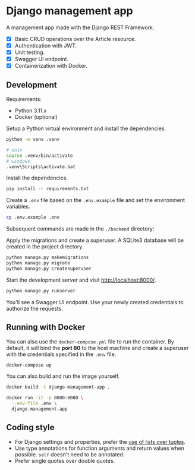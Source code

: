 # Django management app

A management app made with the Django REST Framework.

- [X] Basic CRUD operations over the Article resource.
- [X] Authentication with JWT.
- [X] Unit testing.
- [X] Swagger UI endpoint.
- [X] Containerization with Docker.

## Development

Requirements:

- Python 3.11.x
- Docker (optional)

Setup a Python virtual environment and install the dependencies.

```bash
python -m venv .venv

# unix
source .venv/bin/activate
# windows
.venv\Scripts\activate.bat
```

Install the dependencies.

```bash
pip install -r requirements.txt
```

Create a `.env` file based on the `.env.example` file and set the environment variables.

```bash
cp .env.example .env
```

Subsequent commands are made in the `./backend` directory:

Apply the migrations and create a superuser. A SQLite3 database will be created in the project
directory.

```bash
python manage.py makemigrations
python manage.py migrate
python manage.py createsuperuser
```

Start the development server and visit <http://localhost:8000/>.

```bash
python manage.py runserver
```

You'll see a Swagger UI endpoint. Use your newly created credentials to authorize the requests.

## Running with Docker

You can also use the `docker-compose.yml` file to run the container. By default, it will bind
the **port 80** to the host machine and create a superuser with the credentials specified in the
`.env` file.

```bash
docker-compose up
```

You can also build and run the image yourself.

```bash
docker build -t django-management-app .

docker run -it -p 8000:8000 \
  --env-file .env \
  django-management-app
```

## Coding style

- For Django settings and properties, prefer the [use of lists over tuples](https://docs.djangoproject.com/en/dev/releases/1.9/#default-settings-that-were-tuples-are-now-lists).
- Use type annotations for function arguments and return values when possible. `self` doesn't need
  to be annotated.
- Prefer single quotes over double quotes.
